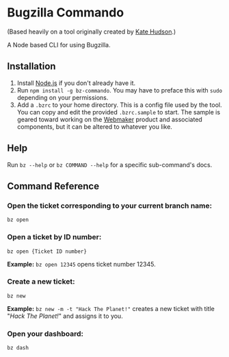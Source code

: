 # Bugzilla Commando

(Based heavily on a tool originally created by [Kate Hudson](http://github.com/k88hudson/bz).)

A Node based CLI for using Bugzilla.

## Installation

1. Install [Node.js](http://nodejs.org) if you don't already have it.
2. Run `npm install -g bz-commando`. You may have to preface this with `sudo` depending on your permissions.
3. Add a `.bzrc` to your home directory. This is a config file used by the tool. You can copy and edit the provided `.bzrc.sample` to start. The sample is geared toward working on the [Webmaker](http://webmaker.org) product and associated components, but it can be altered to whatever you like.

## Help

Run `bz --help` or `bz COMMAND --help` for a specific sub-command's docs.

## Command Reference

### Open the ticket corresponding to your current branch name:

`bz open`

### Open a ticket by ID number:

`bz open {Ticket ID number}`

**Example:** `bz open 12345` opens ticket number 12345.

### Create a new ticket:

`bz new`

**Example:** `bz new -m -t "Hack The Planet!"` creates a new ticket with title "*Hack The Planet!*" and assigns it to you.

### Open your dashboard:

`bz dash`
